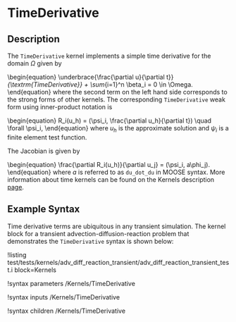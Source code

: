 # TimeDerivative

## Description

The `TimeDerivative` kernel implements a simple time derivative for the domain $\Omega$ given by

\begin{equation}
\underbrace{\frac{\partial u}{\partial t}}_{\textrm{TimeDerivative}} +
\sum_{i=1}^n \beta_i = 0 \in \Omega.
\end{equation}
where the second term on the left hand side corresponds to the strong forms of
other kernels. The corresponding `TimeDerivative` weak form using inner-product notation is

\begin{equation}
R_i(u_h) = (\psi_i, \frac{\partial u_h}{\partial t}) \quad \forall \psi_i,
\end{equation}
where $u_h$ is the approximate solution and $\psi_i$ is a finite element test function.

The Jacobian is given by

\begin{equation}
\frac{\partial R_i(u_h)}{\partial u_j} = (\psi_i, a\phi_j).
\end{equation}
where $a$ is referred to as `du_dot_du` in MOOSE syntax. More information about time kernels can be
found on the Kernels description [page](systems/Kernels/index.md).

## Example Syntax

Time derivative terms are ubiquitous in any transient simulation. The kernel
block for a transient advection-diffusion-reaction problem that demonstrates the
`TimeDerivative` syntax is shown below:

!listing test/tests/kernels/adv_diff_reaction_transient/adv_diff_reaction_transient_test.i block=Kernels 

!syntax parameters /Kernels/TimeDerivative

!syntax inputs /Kernels/TimeDerivative

!syntax children /Kernels/TimeDerivative
